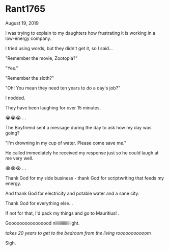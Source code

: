 # Rant1765


August 19, 2019

I was trying to explain to my daughters how frustrating it is working in a low-energy company.

I tried using words, but they didn't get it, so I said...

"Remember the movie, Zootopia?"

"Yes."

"Remember the sloth?"

"Oh! You mean they need ten years to do a day's job?"

I nodded.

They have been laughing for over 15 minutes.

😭😭😭
.
.

The Boyfriend sent a message during the day to ask how my day was going?

"I'm drowning in my cup of water. Please come save me."

He called immediately he received my response just so he could laugh at me very well.

😭😭😭
.
.

Thank God for my side business - thank God for scriptwriting that feeds my energy.

And thank God for electricity and potable water and a sane city.

Thank God for everything else...

If not for that, I'd pack my things and go to Mauritius!
.

Goooooooooooooood niiiiiiiiiiiiiiight.

*takes 20 years to get to the bedroom from the living rooooooooooom*

Sigh.